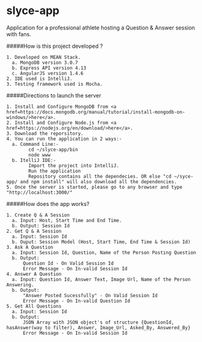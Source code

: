 # slyce-app

Application for a professional athlete hosting a Question & Answer session with fans.

#####How is this project developed ?

    1. Developed on MEAN Stack.
      a. MongoDB version 3.0.7
      b. Express API version 4.13
      c. AngularJS version 1.4.6
    2. IDE used is IntelliJ.
    3. Testing framework used is Mocha.

#####Directions to launch the server

    1. Install and Configure MongoDB from <a href=https://docs.mongodb.org/manual/tutorial/install-mongodb-on-windows/>here</a>.
    2. Install and Configure Node.js from <a href=https://nodejs.org/en/download/>here</a>.
    3. Download the reporsitory.
    4. You can run the application in 2 ways:-
      a. Command Line:-
            cd ~/slyce-app/bin
            node www
      b. ItelliJ IDE:-
            Import the project into IntelliJ.
            Run the application
            Repository contains all the dependecies. OR else "cd ~/syce-app/ and npm install" will also download all the dependencies.
    5. Once the server is started, please go to any browser and type "http://localhost:3000/"


#####How does the app works?

    1. Create Q & A Session
      a. Input: Host, Start Time and End Time.
      b. Output: Session Id
    2. Get Q & A Session
      a. Input: Session Id
      b. Ouput: Session Model (Host, Start Time, End Time & Session Id)
    3. Ask A Question
      a. Input: Session Id, Question, Name of the Person Posting Question
      b. Output: 
          Question Id - On Valid Session Id
          Error Message - On In-valid Session Id
    4. Answer A Question
      a. Input: Question Id, Answer Text, Image Url, Name of the Person Answering.
      b. Output: 
          "Answer Posted Sucessfully" - On Valid Session Id
          Error Message - On In-valid Question Id
    5. Get All Questions
      a. Input: Session Id
      b. Output:
          JSON Array with JSON object's of structure {QuestionId, hasAnswer(way to filter), Answer, Image_Url, Asked_By, Answered_By}
          Error Message - On In-valid Session Id





